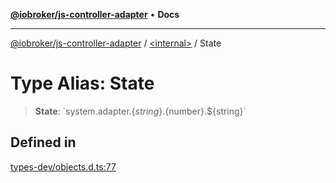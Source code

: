 [**@iobroker/js-controller-adapter**](../../README.md) • **Docs**

***

[@iobroker/js-controller-adapter](../../globals.md) / [\<internal\>](../README.md) / State

# Type Alias: State

> **State**: \`system.adapter.$\{string\}.$\{number\}.$\{string\}\`

## Defined in

[types-dev/objects.d.ts:77](https://github.com/ioBroker/ioBroker.js-controller/blob/f1ba02661ee76a492ac7f898d8736bf0a1d44d8b/packages/types-dev/objects.d.ts#L77)
